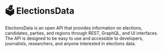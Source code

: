 # 🗳️ ElectionsData 

ElectionsData is an open API that provides information on elections, candidates, parties, and regions through REST, GraphQL, and UI interfaces. The API is designed to be easy to use and accessible to developers, journalists, researchers, and anyone interested in elections data.
